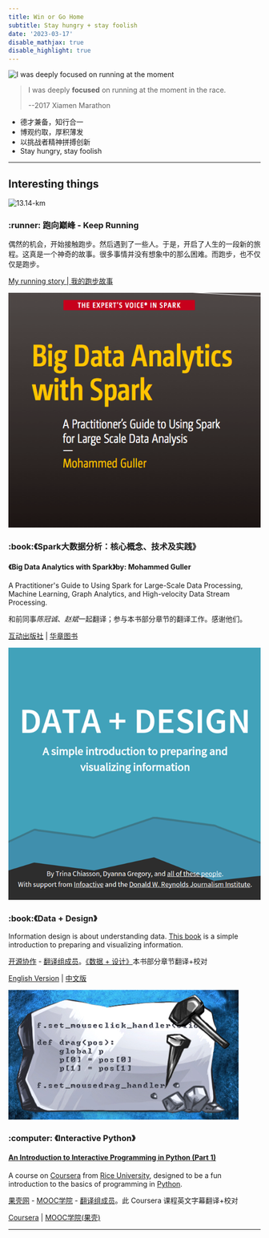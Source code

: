```yaml
---
title: Win or Go Home
subtitle: Stay hungry + stay foolish
date: '2023-03-17'
disable_mathjax: true
disable_highlight: true
---
```


<img class="show fr r10" src="/images/2017-xiamen-marathon.jpg" title="I was deeply focused on running at the moment" width=220/>

> I was deeply **focused** on running at the moment in the race.
>
> --2017 Xiamen Marathon

- 德才兼备，知行合一
- 博观约取，厚积薄发
- 以挑战者精神拼搏创新
- Stay hungry, stay foolish

---

## Interesting things

<div id="projects" class="container">
  <div class="thumbnail">
    <img class="show case" alt="13.14-km" title="2015-2-14 13:14 13.14km pace=5m20s" src="/images/when-i-was-running_Sharpness.jpeg">
    <div class="caption">
      <h3>:runner: 跑向巅峰 - Keep Running</h3>
      <p>偶然的机会，开始接触跑步。然后遇到了一些人。于是，开启了人生的一段新的旅程。这真是一个神奇的故事。很多事情并没有想象中的那么困难。而跑步，也不仅仅是跑步。</p>
      <p>
        <a href="/2019-07-14/why-i-run/" title="何时开始跑步，又为什么跑步？" class="btn btn-primary">My running story | 我的跑步故事</a>
        <!-- <a href="/fitness" title="更多关于跑步、健身的文章们" class="btn btn-default">More</a> -->
      </p>
    </div>
  </div>
  <div class="thumbnail">
    <img class="show case" alt="big-data-analytics-with-spark" src="/images/big-data-analytics-with-spark.png">
    <div class="caption">
      <h3>:book:《Spark大数据分析：核心概念、技术及实践》</h3>
      <p>
        <h4>《Big Data Analytics with Spark》by: Mohammed Guller</h4>
        A Practitioner's Guide to Using Spark for Large-Scale Data Processing, Machine Learning, Graph Analytics, and High-velocity Data Stream Processing.
      </p>
      <p>和前同事<em>陈冠诚</em>、<em>赵斌</em>一起翻译；参与本书部分章节的翻译工作。感谢他们。
      </p>
      <p>
        <a href="http://product.china-pub.com/5738047" title="《Spark大数据分析：核心概念、技术及实践》" class="btn btn-primary" target="_blank">互动出版社</a> |
        <a href="https://www.hzcourse.com/web/refbook/detail/7005/209" title="《Spark大数据分析：核心概念、技术及实践》" class="btn btn-primary" target="_blank">华章图书</a>
      </p>
    </div>
  </div>
  <div class="thumbnail">
    <img class="show case" alt="data+design-cover" src="/images/data+design-cover.png">
    <div class="caption">
      <h3>:book:《Data + Design》</h3>
      <p>Information design is about understanding data. <a href="https://github.com/infoactive/data-design" target="_blank">This book</a> is a simple introduction to preparing and visualizing information.
      </p>
      <p><a href="http://datadesigncn.github.io/" target="_blank">开源协作</a> - <a href="http://datadesigncn.github.io/acknowledgments01.html" target="_blank">翻译组成员</a>。<a href="http://datadesigncn.github.io/titlepage01.html" target="_blank">《数据 + 设计》</a>本书部分章节翻译+校对
      </p>
      <p>
        <a href="https://trinachi.github.io/data-design-builds/copyright-page01.html" title="《Data + Design》" class="btn btn-primary" target="_blank">English Version</a> |
        <a href="http://datadesigncn.github.io/titlepage01.html" title="《数据 + 设计》" class="btn btn-default" target="_blank">中文版</a>
      </p>
    </div>
  </div>
  <div class="thumbnail">
    <img class="show case" alt="interactive-py-course-cover" src="/images/interactive-py-course-cover.png">
    <div class="caption">
      <h3>:computer: 《Interactive Python》</h3>
      <p><h4><a href="https://www.coursera.org/course/interactivepython1" target="_blank" title="An Introduction to Interactive Programming in Python">An Introduction to Interactive Programming in Python (Part 1)</a></h4>
        A course on
        <a href="https://www.coursera.org/" target="_blank" title="Coursera - Free Online Courses From Top Universities.">Coursera</a> from <a href="https://www.rice.edu/" target="_blank" title="Coursera - Free Online Courses From Top Universities.">Rice University</a>, designed to be a fun introduction to the basics of programming in
        <a href="https://www.python.org/" target="_blank" title="Python programming language">Python</a>.
      </p>
      <p><a href="https://www.guokr.com/" target="_blank" title="果壳网 科技有意思">果壳网</a> - <a href="http://mooc.guokr.com/" target="_blank" title="MOOC学院 果壳网旗下慕课学习社区">MOOC学院</a> - <a href="http://www.guokr.com/blog/762401/" target="_blank" title="果壳 Python 字幕组翻译证书">翻译组成员</a>。此 Coursera 课程英文字幕翻译+校对
      </p>
      <p>
        <a href="https://www.coursera.org/course/interactivepython1" target="_blank" title="An Introduction to Interactive Programming in Python" class="btn btn-primary">Coursera</a> |
        <a href="http://mooc.guokr.com/course/395/An-Introduction-to-Interactive-Programming-in-Python%EF%BC%88part-1%EF%BC%89/" target="_blank" title="Python交互式编程导论" class="btn btn-default">MOOC学院(果壳)</a>
      </p>
    </div>
  </div>
</div>

---
